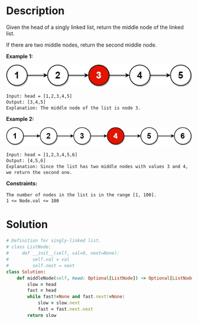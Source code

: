 # Description
Given the head of a singly linked list, return the middle node of the linked list.

If there are two middle nodes, return the second middle node.

**Example 1:**

![](https://github.com/JiayingLi0803/StrugglingLeetCode/blob/main/Figures/Problem876_1.jpg)

```
Input: head = [1,2,3,4,5]
Output: [3,4,5]
Explanation: The middle node of the list is node 3.
```
**Example 2:**

![](https://github.com/JiayingLi0803/StrugglingLeetCode/blob/main/Figures/Problem876_2.jpg)

```
Input: head = [1,2,3,4,5,6]
Output: [4,5,6]
Explanation: Since the list has two middle nodes with values 3 and 4, we return the second one.
```
**Constraints:**
```
The number of nodes in the list is in the range [1, 100].
1 <= Node.val <= 100
```
# Solution
```ruby
# Definition for singly-linked list.
# class ListNode:
#     def __init__(self, val=0, next=None):
#         self.val = val
#         self.next = next
class Solution:
    def middleNode(self, head: Optional[ListNode]) -> Optional[ListNode]:
        slow = head
        fast = head
        while fast!=None and fast.next!=None:
            slow = slow.next
            fast = fast.next.next
        return slow
```
